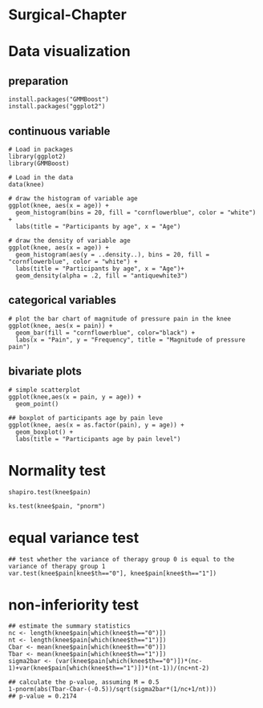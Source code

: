 # Surgical-Chapter

# Data visualization
## preparation
```{r global_options, include = FALSE}
install.packages("GMMBoost")
install.packages("ggplot2")
```

## continuous variable
```{r global_options, include = FALSE}
# Load in packages
library(ggplot2)
library(GMMBoost)

# Load in the data
data(knee)

# draw the histogram of variable age
ggplot(knee, aes(x = age)) +
  geom_histogram(bins = 20, fill = "cornflowerblue", color = "white") + 
  labs(title = "Participants by age", x = "Age")

# draw the density of variable age
ggplot(knee, aes(x = age)) +
  geom_histogram(aes(y = ..density..), bins = 20, fill = "cornflowerblue", color = "white") + 
  labs(title = "Participants by age", x = "Age")+
  geom_density(alpha = .2, fill = "antiquewhite3")
```

## categorical variables
```{r global_options, include = FALSE}
# plot the bar chart of magnitude of pressure pain in the knee
ggplot(knee, aes(x = pain)) + 
  geom_bar(fill = "cornflowerblue", color="black") +
  labs(x = "Pain", y = "Frequency", title = "Magnitude of pressure pain")
```

## bivariate plots
```{r global_options, include = FALSE}
# simple scatterplot
ggplot(knee,aes(x = pain, y = age)) +
  geom_point()

## boxplot of participants age by pain leve
ggplot(knee, aes(x = as.factor(pain), y = age)) +
  geom_boxplot() +
  labs(title = "Participants age by pain level")
```


# Normality test
```{r global_options, include = FALSE}
shapiro.test(knee$pain)

ks.test(knee$pain, "pnorm")
```

# equal variance test
```{r global_options, include = FALSE}
## test whether the variance of therapy group 0 is equal to the variance of therapy group 1
var.test(knee$pain[knee$th=="0"], knee$pain[knee$th=="1"])
```


# non-inferiority test
```{r global_options, include = FALSE}
## estimate the summary statistics
nc <- length(knee$pain[which(knee$th=="0")])
nt <- length(knee$pain[which(knee$th=="1")])
Cbar <- mean(knee$pain[which(knee$th=="0")])
Tbar <- mean(knee$pain[which(knee$th=="1")])
sigma2bar <- (var(knee$pain[which(knee$th=="0")])*(nc-1)+var(knee$pain[which(knee$th=="1")])*(nt-1))/(nc+nt-2)

## calculate the p-value, assuming M = 0.5
1-pnorm(abs(Tbar-Cbar-(-0.5))/sqrt(sigma2bar*(1/nc+1/nt)))
## p-value = 0.2174
```
